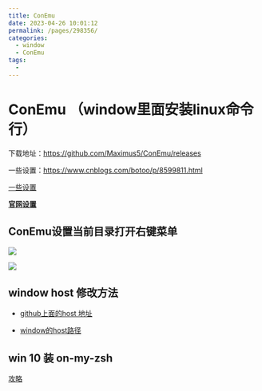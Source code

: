 ```yaml
---
title: ConEmu
date: 2023-04-26 10:01:12
permalink: /pages/298356/
categories:
  - window
  - ConEmu
tags:
  - 
---
```


# ConEmu  （window里面安装linux命令行）

下载地址：<https://github.com/Maximus5/ConEmu/releases>

一些设置：<https://www.cnblogs.com/botoo/p/8599811.html>

[一些设置](https://www.cnblogs.com/chenamin/p/7682745.html)​

**[官网设置](https://conemu.github.io/en/Settings.html)​**

## ConEmu设置当前目录打开右键菜单

![](https://api2.mubu.com/v3/document_image/7f96abc7-f912-4725-9440-87c0cbf617fe-2331693.jpg)

![](https://api2.mubu.com/v3/document_image/f5b2c830-c408-434c-9bfa-c631e39adaba-2331693.jpg)

## window host 修改方法

* [github上面的host 地址](https://github.com/googlehosts/hosts)

* [window的host路径](C:\Windows\System32\drivers\etc)

## win 10 装 on-my-zsh

[攻略](https://blog.nillsf.com/index.php/2020/02/17/setting-up-wsl2-windows-terminal-and-oh-my-zsh/)
